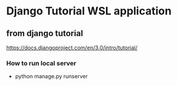 # Django Tutorial WSL application

## from django tutorial

https://docs.djangoproject.com/en/3.0/intro/tutorial/

### How to run local server

* python manage.py runserver